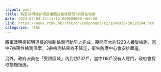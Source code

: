 ```yaml
---
layout: post
title: 將軍澳明德邨明道樓圍封強檢發現7宗陽性個案
date: 2022-05-04 12:11:12.000000000 +08:00
link: https://news.rthk.hk/rthk/ch/component/k2/1646939-20220504.htm
categories: rthk
---
```


將軍澳明德邨明道樓的強制檢測行動早上完成，期間有大約1223人接受檢測，當中7宗陽性檢測個案，3宗檢測結果為不確定，衞生防護中心會安排跟進。

另外，政府派員在「受限區域」內到訪737戶，當中118戶沒有人應門，政府會採取措施跟進。
